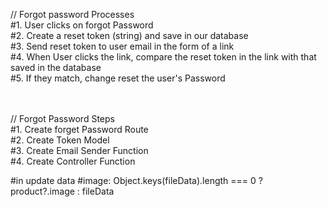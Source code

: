// Forgot password Processes <br>
#1. User clicks on forgot Password<br>
#2. Create a reset token (string) and save in our database<br>
#3. Send reset token to user email in the form of a link<br>
#4. When User clicks the link, compare the reset token in the link with that saved in the database<br>
#5. If they match, change reset the user's Password<br><br><br>

// Forgot Password Steps<br>
#1. Create forget Password Route<br>
#2. Create Token Model<br>
#3. Create Email Sender Function<br>
#4. Create Controller Function<br>

#in update data
#image: Object.keys(fileData).length === 0 ? product?.image : fileData

